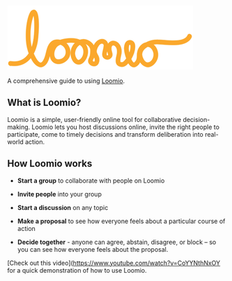 ![Loomio Logo](logo.png)

A comprehensive guide to using [Loomio](https://loomio.org/).

## What is Loomio?

Loomio is a simple, user-friendly online tool for collaborative decision-making. Loomio lets you host discussions online, invite the right people to participate, come to timely decisions and transform deliberation into real-world action.

## How Loomio works

* **Start a group** to collaborate with people on Loomio

* **Invite people** into your group

* **Start a discussion** on any topic

* **Make a proposal** to see how everyone feels about a particular course of action

* **Decide together** - anyone can agree, abstain, disagree, or block – so you can see how everyone feels about the proposal.


[Check out this video](https://www.youtube.com/watch?v=CoYYNthNxOY for a quick demonstration of how to use Loomio.
